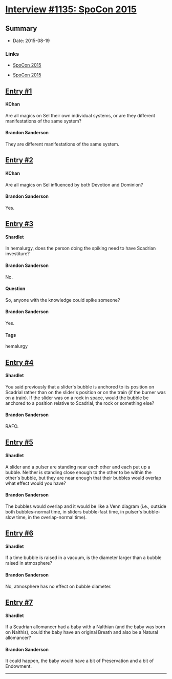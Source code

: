 # [Interview #1135: SpoCon 2015](https://www.theoryland.com/intvmain.php?i=1135)

## Summary

- Date: 2015-08-19

### Links

- [SpoCon 2015](http://www.17thshard.com/forum/topic/3941-spocon-report/page-2#entry63540)

- [SpoCon 2015](http://www.17thshard.com/forum/topic/3941-spocon-report/#entry62356)


## [Entry #1](./t-1135/1)

#### KChan

Are all magics on Sel their own individual systems, or are they different manifestations of the same system?

#### Brandon Sanderson

They are different manifestations of the same system.

## [Entry #2](./t-1135/2)

#### KChan

Are all magics on Sel influenced by both Devotion and Dominion?

#### Brandon Sanderson

Yes.

## [Entry #3](./t-1135/3)

#### Shardlet

In hemalurgy, does the person doing the spiking need to have Scadrian investiture?

#### Brandon Sanderson

No.

#### Question

So, anyone with the knowledge could spike someone?

#### Brandon Sanderson

Yes.

#### Tags

hemalurgy

## [Entry #4](./t-1135/4)

#### Shardlet

You said previously that a slider's bubble is anchored to its position on Scadrial rather than on the slider's position or on the train (if the burner was on a train). If the slider was on a rock in space, would the bubble be anchored to a position relative to Scadrial, the rock or something else?

#### Brandon Sanderson

RAFO.

## [Entry #5](./t-1135/5)

#### Shardlet

A slider and a pulser are standing near each other and each put up a bubble. Neither is standing close enough to the other to be within the other's bubble, but they are near enough that their bubbles would overlap what effect would you have?

#### Brandon Sanderson

The bubbles would overlap and it would be like a Venn diagram (i.e., outside both bubbles-normal time, in sliders bubble-fast time, in pulser's bubble-slow time, in the overlap-normal time).

## [Entry #6](./t-1135/6)

#### Shardlet

If a time bubble is raised in a vacuum, is the diameter larger than a bubble raised in atmosphere?

#### Brandon Sanderson

No, atmosphere has no effect on bubble diameter.

## [Entry #7](./t-1135/7)

#### Shardlet

If a Scadrian allomancer had a baby with a Nalthian (and the baby was born on Nalthis), could the baby have an original Breath and also be a Natural allomancer?

#### Brandon Sanderson

It could happen, the baby would have a bit of Preservation and a bit of Endowment.


---

